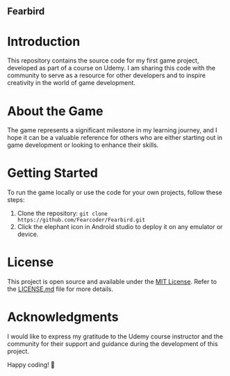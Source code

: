 ## Fearbird

# Introduction
This repository contains the source code for my first game project, developed as part of a course on Udemy. I am sharing this code with the community to serve as a resource for other developers and to inspire creativity in the world of game development.

# About the Game
The game represents a significant milestone in my learning journey, and I hope it can be a valuable reference for others who are either starting out in game development or looking to enhance their skills.

# Getting Started
To run the game locally or use the code for your own projects, follow these steps:

1. Clone the repository: `git clone https://github.com/Fearcoder/Fearbird.git`
2. Click the elephant icon in Android studio to deploy it on any emulator or device.

# License
This project is open source and available under the [MIT License](LICENSE.md). Refer to the [LICENSE.md](LICENSE.md) file for more details.

# Acknowledgments
I would like to express my gratitude to the Udemy course instructor and the community for their support and guidance during the development of this project.

Happy coding! 🚀